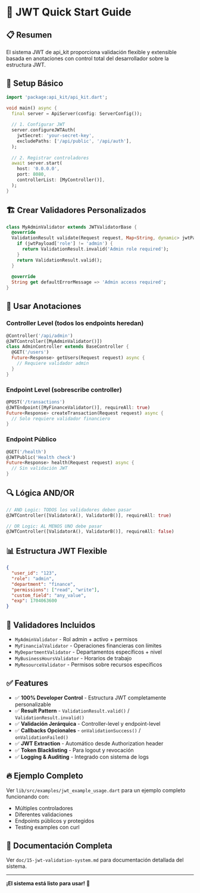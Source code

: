 # 🚀 JWT Quick Start Guide

## 📋 Resumen
El sistema JWT de api_kit proporciona validación flexible y extensible basada en anotaciones con control total del desarrollador sobre la estructura JWT.

## 🔧 Setup Básico

```dart
import 'package:api_kit/api_kit.dart';

void main() async {
  final server = ApiServer(config: ServerConfig());
  
  // 1. Configurar JWT
  server.configureJWTAuth(
    jwtSecret: 'your-secret-key',
    excludePaths: ['/api/public', '/api/auth'],
  );
  
  // 2. Registrar controladores
  await server.start(
    host: '0.0.0.0',
    port: 8080,
    controllerList: [MyController()],
  );
}
```

## 🏗️ Crear Validadores Personalizados

```dart
class MyAdminValidator extends JWTValidatorBase {
  @override
  ValidationResult validate(Request request, Map<String, dynamic> jwtPayload) {
    if (jwtPayload['role'] != 'admin') {
      return ValidationResult.invalid('Admin role required');
    }
    return ValidationResult.valid();
  }
  
  @override
  String get defaultErrorMessage => 'Admin access required';
}
```

## 📝 Usar Anotaciones

### Controller Level (todos los endpoints heredan)
```dart
@Controller('/api/admin')
@JWTController([MyAdminValidator()])
class AdminController extends BaseController {
  @GET('/users')
  Future<Response> getUsers(Request request) async {
    // Requiere validador admin
  }
}
```

### Endpoint Level (sobrescribe controller)
```dart
@POST('/transactions')
@JWTEndpoint([MyFinanceValidator()], requireAll: true)
Future<Response> createTransaction(Request request) async {
  // Solo requiere validador financiero
}
```

### Endpoint Público
```dart
@GET('/health')
@JWTPublic('Health check')
Future<Response> health(Request request) async {
  // Sin validación JWT
}
```

## 🔍 Lógica AND/OR

```dart
// AND Logic: TODOS los validadores deben pasar
@JWTController([ValidatorA(), ValidatorB()], requireAll: true)

// OR Logic: AL MENOS UNO debe pasar  
@JWTController([ValidatorA(), ValidatorB()], requireAll: false)
```

## 📊 Estructura JWT Flexible

```json
{
  "user_id": "123",
  "role": "admin", 
  "department": "finance",
  "permissions": ["read", "write"],
  "custom_field": "any_value",
  "exp": 1704063600
}
```

## 🎯 Validadores Incluidos

- `MyAdminValidator` - Rol admin + activo + permisos
- `MyFinancialValidator` - Operaciones financieras con límites
- `MyDepartmentValidator` - Departamentos específicos + nivel
- `MyBusinessHoursValidator` - Horarios de trabajo
- `MyResourceValidator` - Permisos sobre recursos específicos

## ✅ Features

- ✅ **100% Developer Control** - Estructura JWT completamente personalizable
- ✅ **Result Pattern** - `ValidationResult.valid()` / `ValidationResult.invalid()`
- ✅ **Validación Jerárquica** - Controller-level y endpoint-level
- ✅ **Callbacks Opcionales** - `onValidationSuccess()` / `onValidationFailed()`
- ✅ **JWT Extraction** - Automático desde Authorization header
- ✅ **Token Blacklisting** - Para logout y revocación
- ✅ **Logging & Auditing** - Integrado con sistema de logs

## 🔥 Ejemplo Completo

Ver `lib/src/examples/jwt_example_usage.dart` para un ejemplo completo funcionando con:
- Múltiples controladores
- Diferentes validaciones
- Endpoints públicos y protegidos
- Testing examples con curl

## 📖 Documentación Completa

Ver `doc/15-jwt-validation-system.md` para documentación detallada del sistema.

---

**¡El sistema está listo para usar!** 🚀